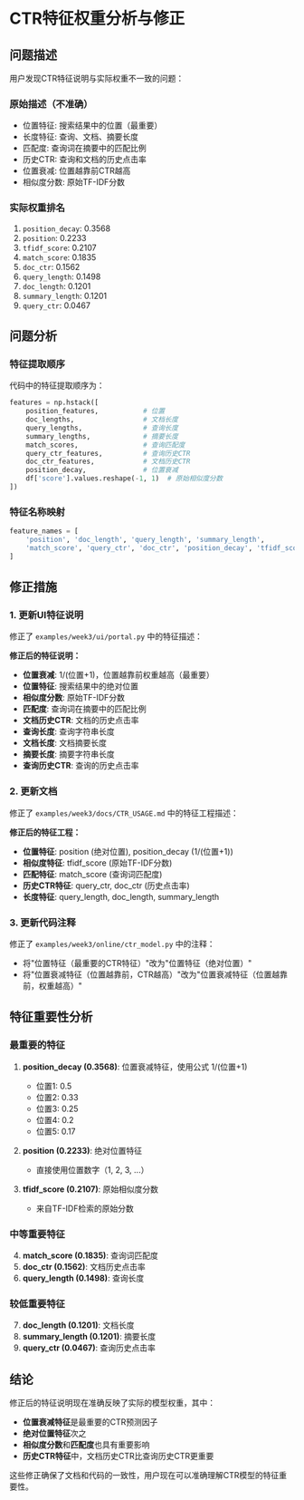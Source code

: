 # CTR特征权重分析与修正

## 问题描述

用户发现CTR特征说明与实际权重不一致的问题：

### 原始描述（不准确）
- 位置特征: 搜索结果中的位置（最重要）
- 长度特征: 查询、文档、摘要长度
- 匹配度: 查询词在摘要中的匹配比例
- 历史CTR: 查询和文档的历史点击率
- 位置衰减: 位置越靠前CTR越高
- 相似度分数: 原始TF-IDF分数

### 实际权重排名
1. `position_decay`: 0.3568
2. `position`: 0.2233
3. `tfidf_score`: 0.2107
4. `match_score`: 0.1835
5. `doc_ctr`: 0.1562
6. `query_length`: 0.1498
7. `doc_length`: 0.1201
8. `summary_length`: 0.1201
9. `query_ctr`: 0.0467

## 问题分析

### 特征提取顺序
代码中的特征提取顺序为：
```python
features = np.hstack([
    position_features,           # 位置
    doc_lengths,                 # 文档长度
    query_lengths,               # 查询长度
    summary_lengths,             # 摘要长度
    match_scores,                # 查询匹配度
    query_ctr_features,          # 查询历史CTR
    doc_ctr_features,            # 文档历史CTR
    position_decay,              # 位置衰减
    df['score'].values.reshape(-1, 1)  # 原始相似度分数
])
```

### 特征名称映射
```python
feature_names = [
    'position', 'doc_length', 'query_length', 'summary_length',
    'match_score', 'query_ctr', 'doc_ctr', 'position_decay', 'tfidf_score'
]
```

## 修正措施

### 1. 更新UI特征说明
修正了 `examples/week3/ui/portal.py` 中的特征描述：

**修正后的特征说明：**
- **位置衰减**: 1/(位置+1)，位置越靠前权重越高（最重要）
- **位置特征**: 搜索结果中的绝对位置
- **相似度分数**: 原始TF-IDF分数
- **匹配度**: 查询词在摘要中的匹配比例
- **文档历史CTR**: 文档的历史点击率
- **查询长度**: 查询字符串长度
- **文档长度**: 文档摘要长度
- **摘要长度**: 摘要字符串长度
- **查询历史CTR**: 查询的历史点击率

### 2. 更新文档
修正了 `examples/week3/docs/CTR_USAGE.md` 中的特征工程描述：

**修正后的特征工程：**
- **位置特征**: position (绝对位置), position_decay (1/(位置+1))
- **相似度特征**: tfidf_score (原始TF-IDF分数)
- **匹配特征**: match_score (查询词匹配度)
- **历史CTR特征**: query_ctr, doc_ctr (历史点击率)
- **长度特征**: query_length, doc_length, summary_length

### 3. 更新代码注释
修正了 `examples/week3/online/ctr_model.py` 中的注释：
- 将"位置特征（最重要的CTR特征）"改为"位置特征（绝对位置）"
- 将"位置衰减特征（位置越靠前，CTR越高）"改为"位置衰减特征（位置越靠前，权重越高）"

## 特征重要性分析

### 最重要的特征
1. **position_decay (0.3568)**: 位置衰减特征，使用公式 1/(位置+1)
   - 位置1: 0.5
   - 位置2: 0.33
   - 位置3: 0.25
   - 位置4: 0.2
   - 位置5: 0.17

2. **position (0.2233)**: 绝对位置特征
   - 直接使用位置数字（1, 2, 3, ...）

3. **tfidf_score (0.2107)**: 原始相似度分数
   - 来自TF-IDF检索的原始分数

### 中等重要特征
4. **match_score (0.1835)**: 查询词匹配度
5. **doc_ctr (0.1562)**: 文档历史点击率
6. **query_length (0.1498)**: 查询长度

### 较低重要特征
7. **doc_length (0.1201)**: 文档长度
8. **summary_length (0.1201)**: 摘要长度
9. **query_ctr (0.0467)**: 查询历史点击率

## 结论

修正后的特征说明现在准确反映了实际的模型权重，其中：
- **位置衰减特征**是最重要的CTR预测因子
- **绝对位置特征**次之
- **相似度分数**和**匹配度**也具有重要影响
- **历史CTR特征**中，文档历史CTR比查询历史CTR更重要

这些修正确保了文档和代码的一致性，用户现在可以准确理解CTR模型的特征重要性。 